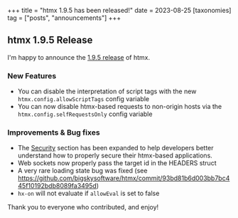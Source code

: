 +++
title = "htmx 1.9.5 has been released!"
date = 2023-08-25
[taxonomies]
tag = ["posts", "announcements"]
+++

## htmx 1.9.5 Release

I'm happy to announce the [1.9.5 release](https://unpkg.com/browse/htmx.org@1.9.5/) of htmx.

### New Features

- You can disable the interpretation of script tags with the new `htmx.config.allowScriptTags` config variable
- You can now disable htmx-based requests to non-origin hosts via the `htmx.config.selfRequestsOnly` config variable

### Improvements & Bug fixes

- The [Security](https://htmx.org/docs#security) section has been expanded to help developers better understand how to
  properly secure their htmx-based applications.
- Web sockets now properly pass the target id in the HEADERS struct
- A very rare loading state bug was fixed (see
  https://github.com/bigskysoftware/htmx/commit/93bd81b6d003bb7bc445f10192bdb8089fa3495d)
- `hx-on` will not evaluate if `allowEval` is set to false

Thank you to everyone who contributed, and enjoy!
